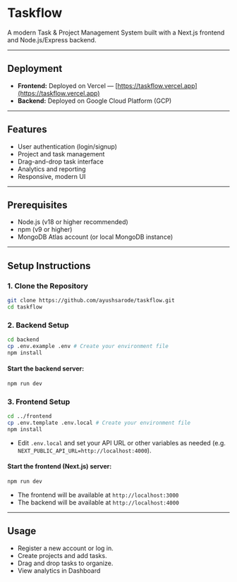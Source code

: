 # Taskflow

A modern Task & Project Management System built with a Next.js frontend and Node.js/Express backend.

---
## Deployment

- **Frontend:** Deployed on Vercel — [https://taskflow.vercel.app](https://taskflow.vercel.app)
- **Backend:** Deployed on Google Cloud Platform (GCP)
---

## Features
- User authentication (login/signup)
- Project and task management
- Drag-and-drop task interface
- Analytics and reporting
- Responsive, modern UI

---

## Prerequisites
- Node.js (v18 or higher recommended)
- npm (v9 or higher)
- MongoDB Atlas account (or local MongoDB instance)

---

## Setup Instructions

### 1. Clone the Repository
```bash
git clone https://github.com/ayushsarode/taskflow.git
cd taskflow
```

### 2. Backend Setup
```bash
cd backend
cp .env.example .env # Create your environment file
npm install
```

#### Start the backend server:
```bash
npm run dev
```

### 3. Frontend Setup

```bash
cd ../frontend
cp .env.template .env.local # Create your environment file
npm install
```

- Edit `.env.local` and set your API URL or other variables as needed (e.g. `NEXT_PUBLIC_API_URL=http://localhost:4000`).

#### Start the frontend (Next.js) server:
```bash
npm run dev
```

- The frontend will be available at `http://localhost:3000`
- The backend will be available at `http://localhost:4000` 

---

## Usage
- Register a new account or log in.
- Create projects and add tasks.
- Drag and drop tasks to organize.
- View analytics in Dashboard
